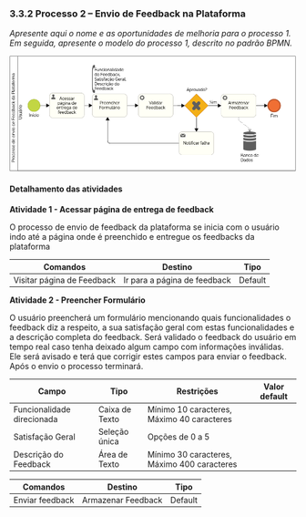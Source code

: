 ### 3.3.2 Processo 2 – Envio de Feedback na Plataforma

_Apresente aqui o nome e as oportunidades de melhoria para o processo 1. 
Em seguida, apresente o modelo do processo 1, descrito no padrão BPMN._

![Diagrama Processo 2](../images/DiagramaProcessos/Processo2_Diagrama.png "Modelo BPMN do Processo 2.")

#### Detalhamento das atividades

**Atividade 1 - Acessar página de entrega de feedback**

O processo de envio de feedback da plataforma se inicia com o usuário indo até a página onde é preenchido e entregue os feedbacks da plataforma

| **Comandos**         |  **Destino**                   | **Tipo** |
| ---                  | ---                            | ---               |
| Visitar página de Feedback | Ir para a página de feedback  | Default |

**Atividade 2 - Preencher Formulário**

O usuário preencherá um formulário mencionando quais funcionalidades o feedback diz a respeito, a sua satisfação geral com estas funcionalidades e a descrição completa do feedback. Será validado o feedback do usuário em tempo real caso tenha deixado algum campo com informações inválidas. Ele será avisado e terá que corrigir estes campos para enviar o feedback. Após o envio o processo terminará.

| **Campo**       | **Tipo**         | **Restrições** | **Valor default** |
| ---             | ---              | ---            | ---               |
| Funcionalidade direcionada | Caixa de Texto  |  Mínimo 10 caracteres, Máximo 40 caracteres              |                   |
| Satisfação Geral | Seleção única  |    Opções de 0 a 5            |                   |
| Descrição do Feedback | Área de Texto  |   Mínimo 30 caracteres, Máximo 400 caracteres             |                   |

| **Comandos**         |  **Destino**                   | **Tipo**          |
| ---                  | ---                            | ---               |
| Enviar feedback | Armazenar Feedback  | Default |

